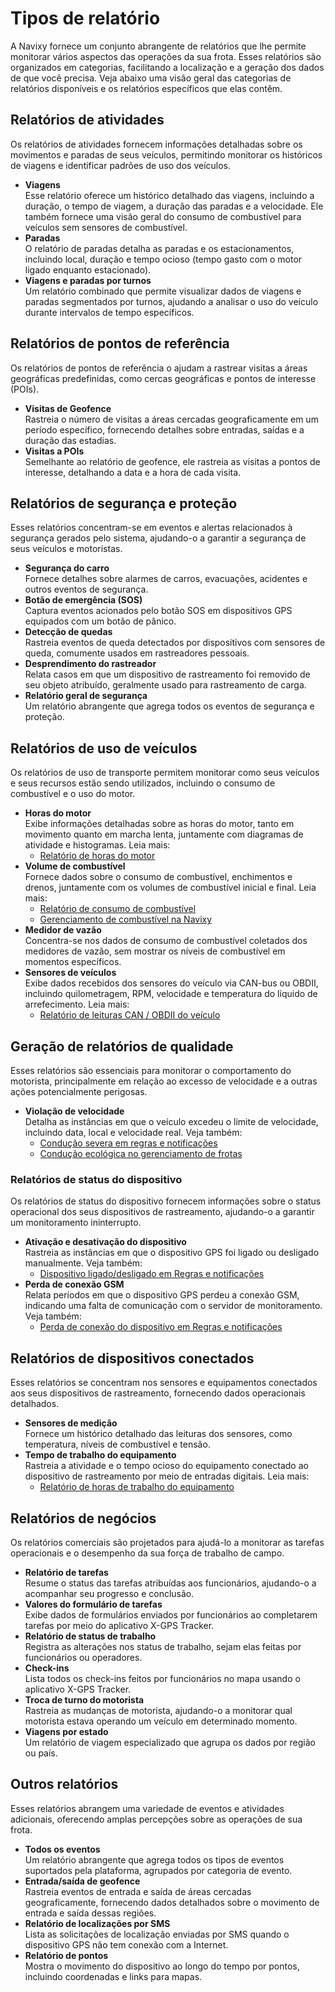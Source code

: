 # Tipos de relatório

A Navixy fornece um conjunto abrangente de relatórios que lhe permite monitorar vários aspectos das operações da sua frota. Esses relatórios são organizados em categorias, facilitando a localização e a geração dos dados de que você precisa. Veja abaixo uma visão geral das categorias de relatórios disponíveis e os relatórios específicos que elas contêm.

## Relatórios de atividades

Os relatórios de atividades fornecem informações detalhadas sobre os movimentos e paradas de seus veículos, permitindo monitorar os históricos de viagens e identificar padrões de uso dos veículos.

- **Viagens**  
Esse relatório oferece um histórico detalhado das viagens, incluindo a duração, o tempo de viagem, a duração das paradas e a velocidade. Ele também fornece uma visão geral do consumo de combustível para veículos sem sensores de combustível.
- **Paradas**  
O relatório de paradas detalha as paradas e os estacionamentos, incluindo local, duração e tempo ocioso (tempo gasto com o motor ligado enquanto estacionado).
- **Viagens e paradas por turnos**  
Um relatório combinado que permite visualizar dados de viagens e paradas segmentados por turnos, ajudando a analisar o uso do veículo durante intervalos de tempo específicos.

## Relatórios de pontos de referência

Os relatórios de pontos de referência o ajudam a rastrear visitas a áreas geográficas predefinidas, como cercas geográficas e pontos de interesse (POIs).

- **Visitas de Geofence**  
Rastreia o número de visitas a áreas cercadas geograficamente em um período específico, fornecendo detalhes sobre entradas, saídas e a duração das estadias.
- **Visitas a POIs**  
Semelhante ao relatório de geofence, ele rastreia as visitas a pontos de interesse, detalhando a data e a hora de cada visita.

## Relatórios de segurança e proteção

Esses relatórios concentram-se em eventos e alertas relacionados à segurança gerados pelo sistema, ajudando-o a garantir a segurança de seus veículos e motoristas.

- **Segurança do carro**  
Fornece detalhes sobre alarmes de carros, evacuações, acidentes e outros eventos de segurança.
- **Botão de emergência (SOS)**  
Captura eventos acionados pelo botão SOS em dispositivos GPS equipados com um botão de pânico.
- **Detecção de quedas**  
Rastreia eventos de queda detectados por dispositivos com sensores de queda, comumente usados em rastreadores pessoais.
- **Desprendimento do rastreador**  
Relata casos em que um dispositivo de rastreamento foi removido de seu objeto atribuído, geralmente usado para rastreamento de carga.
- **Relatório geral de segurança**  
Um relatório abrangente que agrega todos os eventos de segurança e proteção.

## Relatórios de uso de veículos

Os relatórios de uso de transporte permitem monitorar como seus veículos e seus recursos estão sendo utilizados, incluindo o consumo de combustível e o uso do motor.

- **Horas do motor**  
Exibe informações detalhadas sobre as horas do motor, tanto em movimento quanto em marcha lenta, juntamente com diagramas de atividade e histogramas. Leia mais:
  - [Relatório de horas do motor](detalhes-especificos-do-relatorio/relatorio-de-horas-do-motor.md)
- **Volume de combustível**  
Fornece dados sobre o consumo de combustível, enchimentos e drenos, juntamente com os volumes de combustível inicial e final. Leia mais:
  - [Relatório de consumo de combustível](detalhes-especificos-do-relatorio/relatorio-de-volume-de-combustivel.md)
  - [Gerenciamento de combustível na Navixy](https://squaregps.atlassian.net/wiki/spaces/SC/pages/2380890113/Fuel+control+in+Navixy)
- **Medidor de vazão**  
Concentra-se nos dados de consumo de combustível coletados dos medidores de vazão, sem mostrar os níveis de combustível em momentos específicos.
- **Sensores de veículos**  
Exibe dados recebidos dos sensores do veículo via CAN-bus ou OBDII, incluindo quilometragem, RPM, velocidade e temperatura do líquido de arrefecimento. Leia mais:
  - [Relatório de leituras CAN / OBDII do veículo](https://squaregps.atlassian.net/wiki/spaces/UDOCPT/pages/3025243479/Tipos+de+relat+rio)

## Geração de relatórios de qualidade

Esses relatórios são essenciais para monitorar o comportamento do motorista, principalmente em relação ao excesso de velocidade e a outras ações potencialmente perigosas.

- **Violação de velocidade**  
Detalha as instâncias em que o veículo excedeu o limite de velocidade, incluindo data, local e velocidade real. Veja também:
  - [Condução severa em regras e notificações](../regras-e-notificacoes/safety/direcao-severa.md)
  - [Condução ecológica no gerenciamento de frotas](../gerenciamento-de-frotas/conducao-ecologica.md)

### Relatórios de status do dispositivo

Os relatórios de status do dispositivo fornecem informações sobre o status operacional dos seus dispositivos de rastreamento, ajudando-o a garantir um monitoramento ininterrupto.

- **Ativação e desativação do dispositivo**  
Rastreia as instâncias em que o dispositivo GPS foi ligado ou desligado manualmente. Veja também:
  - [Dispositivo ligado/desligado em Regras e notificações](../regras-e-notificacoes/potencia-do-dispositivo/dispositivo-ligadodesligado.md)
- **Perda de conexão GSM**  
Relata períodos em que o dispositivo GPS perdeu a conexão GSM, indicando uma falta de comunicação com o servidor de monitoramento. Veja também:
  - [Perda de conexão do dispositivo em Regras e notificações](../regras-e-notificacoes/conexao-do-dispositivo/perda-de-conexao-do-dispositivo.md)

## Relatórios de dispositivos conectados

Esses relatórios se concentram nos sensores e equipamentos conectados aos seus dispositivos de rastreamento, fornecendo dados operacionais detalhados.

- **Sensores de medição**  
Fornece um histórico detalhado das leituras dos sensores, como temperatura, níveis de combustível e tensão.
- **Tempo de trabalho do equipamento**  
Rastreia a atividade e o tempo ocioso do equipamento conectado ao dispositivo de rastreamento por meio de entradas digitais. Leia mais:
  - [Relatório de horas de trabalho do equipamento](detalhes-especificos-do-relatorio/relatorio-de-tempo-de-trabalho-do-equipamento.md)

## Relatórios de negócios

Os relatórios comerciais são projetados para ajudá-lo a monitorar as tarefas operacionais e o desempenho da sua força de trabalho de campo.

- **Relatório de tarefas**  
Resume o status das tarefas atribuídas aos funcionários, ajudando-o a acompanhar seu progresso e conclusão.
- **Valores do formulário de tarefas**  
Exibe dados de formulários enviados por funcionários ao completarem tarefas por meio do aplicativo X-GPS Tracker.
- **Relatório de status de trabalho**  
Registra as alterações nos status de trabalho, sejam elas feitas por funcionários ou operadores.
- **Check-ins**  
Lista todos os check-ins feitos por funcionários no mapa usando o aplicativo X-GPS Tracker.
- **Troca de turno do motorista**  
Rastreia as mudanças de motorista, ajudando-o a monitorar qual motorista estava operando um veículo em determinado momento.
- **Viagens por estado**  
Um relatório de viagem especializado que agrupa os dados por região ou país.

## Outros relatórios

Esses relatórios abrangem uma variedade de eventos e atividades adicionais, oferecendo amplas percepções sobre as operações de sua frota.

- **Todos os eventos**  
Um relatório abrangente que agrega todos os tipos de eventos suportados pela plataforma, agrupados por categoria de evento.
- **Entrada/saída de geofence**  
Rastreia eventos de entrada e saída de áreas cercadas geograficamente, fornecendo dados detalhados sobre o movimento de entrada e saída dessas regiões.
- **Relatório de localizações por SMS**  
Lista as solicitações de localização enviadas por SMS quando o dispositivo GPS não tem conexão com a Internet.
- **Relatório de pontos**  
Mostra o movimento do dispositivo ao longo do tempo por pontos, incluindo coordenadas e links para mapas.